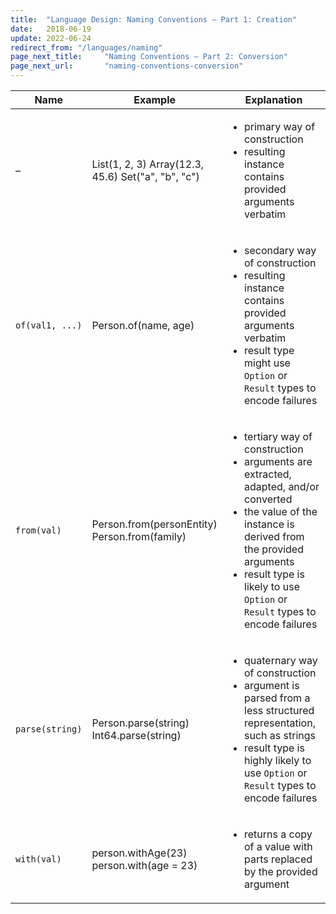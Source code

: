 ```yaml
---
title:  "Language Design: Naming Conventions – Part 1: Creation"
date:   2018-06-19
update: 2022-06-24
redirect_from: "/languages/naming"
page_next_title:     "Naming Conventions – Part 2: Conversion"
page_next_url:       "naming-conventions-conversion"
---
```


<table class="table-medium">
  <thead>
    <tr>
      <th style="width: 18%">Name</th>
      <th style="width: 34%">Example</th>
      <th>Explanation</th>
    </tr>
  </thead>
  <tbody>
    <tr>
      <td>–</td>
      <td class="code">List(1, 2, 3)
Array(12.3, 45.6)
Set("a", "b", "c")</td>
      <td>
        <ul>
          <li>primary way of construction</li>
          <li>resulting instance contains provided arguments verbatim</li>
        </ul>
      </td>
    </tr>
    <tr>
      <td><code>of(val1, ...)</code></td>
      <td class="code">Person.of(name, age)</td>
      <td>
        <ul>
          <li>secondary way of construction</li>
          <li>resulting instance contains provided arguments verbatim</li>
          <li>result type might use <code>Option</code> or <code>Result</code> types to encode failures</li>
        </ul>
      </td>
    </tr>
    <tr>
      <td><code>from(val)</code></td>
      <td class="code">Person.from(personEntity)
Person.from(family)</td>
      <td>
        <ul>
          <li>tertiary way of construction</li>
          <li>arguments are extracted, adapted, and/or converted</li>
          <li>the value of the instance is derived from the provided arguments</li>
          <li>result type is likely to use <code>Option</code> or <code>Result</code> types to encode failures</li>
        </ul>
      </td>
    </tr>
    <tr>
      <td><code>parse(string)</code></td>
      <td class="code">Person.parse(string)
Int64.parse(string)</td>
      <td>
        <ul>
          <li>quaternary way of construction</li>
          <li>argument is parsed from a less structured representation, such as strings</li>
          <li>result type is highly likely to use <code>Option</code> or <code>Result</code> types to encode failures</li>
        </ul>
      </td>
    </tr>
    <tr>
      <td><code>with(val)</code></td>
      <td class="code">person.withAge(23)
person.with(age = 23)</td>
      <td>
        <ul>
          <li>returns a copy of a value with parts replaced by the provided argument</li>
        </ul>
      </td>
    </tr>
  </tbody>
</table>
